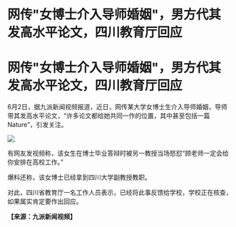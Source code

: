 # 网传"女博士介入导师婚姻"，男方代其发高水平论文，四川教育厅回应

# 网传"女博士介入导师婚姻"，男方代其发高水平论文，四川教育厅回应

6月2日，据九派新闻视频报道，近日，网传某大学女博士生介入导师婚姻，导师带其发高水平论文，“许多论文都给她共同一作的位置，其中甚至包括一篇Nature”，引发关注。

![](https://inews.gtimg.com/news_bt/OyNnt53J1EZ0AwEP96iMeu0EDEsJ8lNiA0698Svc3_CCwAA/1000)

有网友发视频称，该女生在博士毕业答辩时被另一教授当场怒怼“顾老师一定会给你安排在高校工作。”

爆料还称，该女博士已经拿到四川大学副教授教职。

对此，四川省教育厅一名工作人员表示，已经将此事反馈给学校，学校正在核查，如果属实肯定要作出回应。

**【来源：九派新闻视频】**

